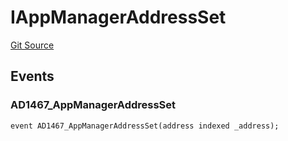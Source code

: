 # IAppManagerAddressSet
[Git Source](https://github.com/thrackle-io/tron/blob/5bfb84a51be01d9a959b76979e9b34e41875da67/src/common/IEvents.sol)


## Events
### AD1467_AppManagerAddressSet

```solidity
event AD1467_AppManagerAddressSet(address indexed _address);
```

